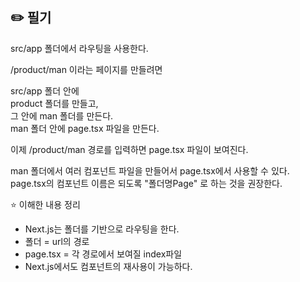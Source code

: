 ## ✏️ 필기

src/app 폴더에서 라우팅을 사용한다.

/product/man 이라는 페이지를 만들려면

src/app 폴더 안에  
product 폴더를 만들고,  
그 안에 man 폴더를 만든다.  
man 폴더 안에 page.tsx 파일을 만든다.

이제 /product/man 경로를 입력하면 page.tsx 파일이 보여진다.

man 폴더에서 여러 컴포넌트 파일을 만들어서 page.tsx에서 사용할 수 있다.  
page.tsx의 컴포넌트 이름은 되도록 "폴더명Page" 로 하는 것을 권장한다.

⭐ 이해한 내용 정리

- Next.js는 폴더를 기반으로 라우팅을 한다.
- 폴더 = url의 경로
- page.tsx = 각 경로에서 보여질 index파일
- Next.js에서도 컴포넌트의 재사용이 가능하다.
